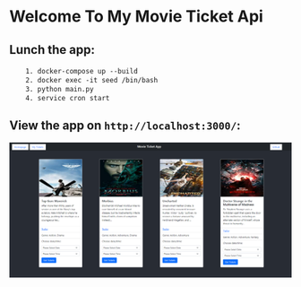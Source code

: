 # Welcome To My Movie Ticket Api

## Lunch the app:

```
    1. docker-compose up --build
    2. docker exec -it seed /bin/bash
    3. python main.py
    4. service cron start
```

## View the app on `http://localhost:3000/`:

![homepage movie ticket app](assets/homepage_movie_ticket_app.png)
